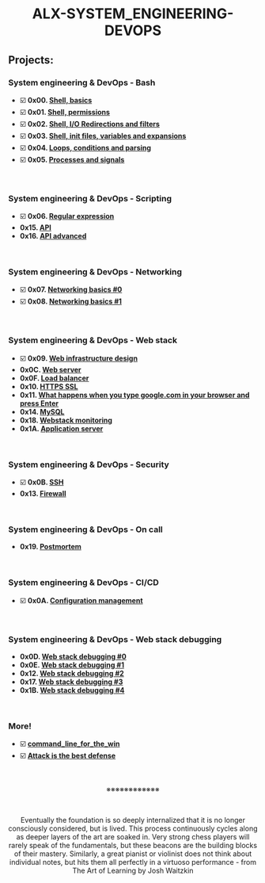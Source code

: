 <h1 align="center"><b>ALX-SYSTEM_ENGINEERING-DEVOPS</b></h1>


## Projects:
### System engineering & DevOps - Bash
- ☑️ **0x00. [Shell, basics](https://github.com/codenvibes/alx-system_engineering-devops/tree/master/0x00-shell_basics)**
- ☑️ **0x01. [Shell, permissions](https://github.com/codenvibes/alx-system_engineering-devops/tree/master/0x01-shell_permissions)**
- ☑️ **0x02. [Shell, I/O Redirections and filters](https://github.com/codenvibes/alx-system_engineering-devops/tree/master/0x02-shell_redirections)**
- ☑️ **0x03. [Shell, init files, variables and expansions](https://github.com/codenvibes/alx-system_engineering-devops/tree/master/0x03-shell_variables_expansions)**
- ☑️ **0x04. [Loops, conditions and parsing](https://github.com/codenvibes/alx-system_engineering-devops/tree/master/0x04-loops_conditions_and_parsing)**
- ☑️ **0x05. [Processes and signals](https://github.com/codenvibes/alx-system_engineering-devops/tree/master/0x05-processes_and_signals)**
<br>

### System engineering & DevOps - Scripting
- ☑️ **0x06. [Regular expression](https://github.com/codenvibes/alx-system_engineering-devops/tree/master/0x06-regular_expressions)**
- **0x15. [API]()**
- **0x16. [API advanced]()**
<br>

### System engineering & DevOps - Networking
- ☑️ **0x07. [Networking basics #0](https://github.com/codenvibes/alx-system_engineering-devops/tree/master/0x07-networking_basics)**
- ☑️ **0x08. [Networking basics #1](https://github.com/codenvibes/alx-system_engineering-devops/tree/master/0x08-networking_basics_2)**
<br>

### System engineering & DevOps - Web stack
- ☑️ **0x09. [Web infrastructure design](https://github.com/codenvibes/alx-system_engineering-devops/tree/master/0x09-web_infrastructure_design)**
- **0x0C. [Web server]()**
- **0x0F. [Load balancer]()**
- **0x10. [HTTPS SSL]()**
- **0x11. [What happens when you type google.com in your browser and press Enter]()**
- **0x14. [MySQL]()**
- **0x18. [Webstack monitoring]()**
- **0x1A. [Application server]()**
<br>

### System engineering & DevOps - Security
- ☑️ **0x0B. [SSH](https://github.com/codenvibes/alx-system_engineering-devops/tree/master/0x0B-ssh)**
- **0x13. [Firewall]()**
<br>

### System engineering & DevOps - On call
- **0x19. [Postmortem]()**
<br>

### System engineering & DevOps - CI/CD
- ☑️ **0x0A. [Configuration management](https://github.com/codenvibes/alx-system_engineering-devops/tree/master/0x0A-configuration_management)**
<br>

### System engineering & DevOps - Web stack debugging
- **0x0D. [Web stack debugging #0]()**
- **0x0E. [Web stack debugging #1]()**
- **0x12. [Web stack debugging #2]()**
- **0x17. [Web stack debugging #3]()**
- **0x1B. [Web stack debugging #4]()**
<br>


### More!
- ☑️ **[command_line_for_the_win](https://github.com/codenvibes/alx-system_engineering-devops/tree/master/command_line_for_the_win)**
- ☑️ **[Attack is the best defense](https://github.com/codenvibes/alx-system_engineering-devops/tree/master/attack_is_the_best_defense)**


<br>
<p align="center">※※※※※※※※※※※※</p>
<br>

<p align="center">Eventually the foundation is so deeply internalized that it is no longer consciously considered, but is lived. This process continuously cycles along as deeper layers of the art are soaked in. Very strong chess players will rarely speak of the fundamentals, but these beacons are the building blocks of their mastery. Similarly, a great pianist or violinist does not think about individual notes, but hits them all perfectly in a virtuoso performance - from The Art of Learning by Josh Waitzkin</p>

